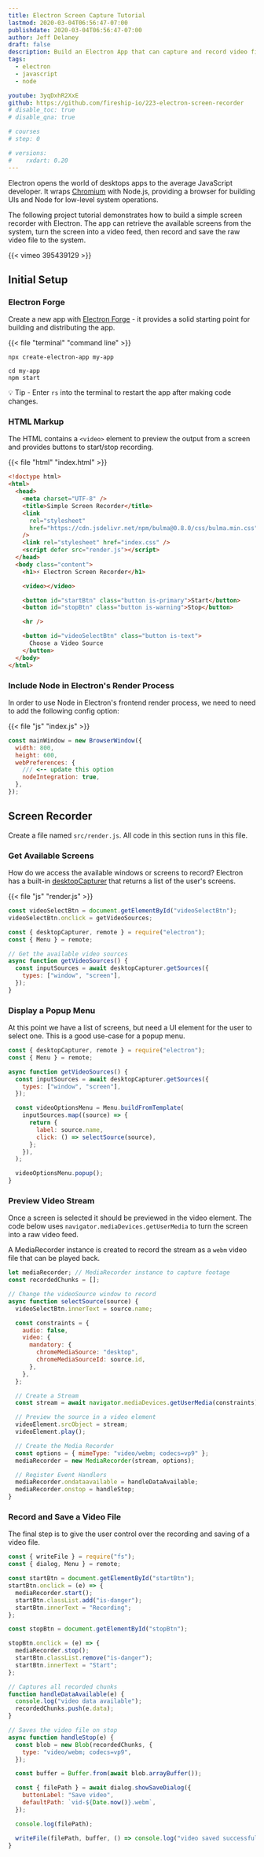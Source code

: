```yaml
---
title: Electron Screen Capture Tutorial
lastmod: 2020-03-04T06:56:47-07:00
publishdate: 2020-03-04T06:56:47-07:00
author: Jeff Delaney
draft: false
description: Build an Electron App that can capture and record video files from your desktop.
tags:
  - electron
  - javascript
  - node

youtube: 3yqDxhR2XxE
github: https://github.com/fireship-io/223-electron-screen-recorder
# disable_toc: true
# disable_qna: true

# courses
# step: 0

# versions:
#    rxdart: 0.20
---
```


Electron opens the world of desktops apps to the average JavaScript developer. It wraps [Chromium](https://www.chromium.org/Home) with Node.js, providing a browser for building UIs and Node for low-level system operations.

The following project tutorial demonstrates how to build a simple screen recorder with Electron. The app can retrieve the available screens from the system, turn the screen into a video feed, then record and save the raw video file to the system.

<div class="vid vid-center">
{{< vimeo 395439129 >}}
</div>

## Initial Setup

### Electron Forge

Create a new app with [Electron Forge](https://www.electronforge.io/) - it provides a solid starting point for building and distributing the app.

{{< file "terminal" "command line" >}}

```text
npx create-electron-app my-app

cd my-app
npm start
```

💡 Tip - Enter `rs` into the terminal to restart the app after making code changes.

### HTML Markup

The HTML contains a `<video>` element to preview the output from a screen and provides buttons to start/stop recording.

{{< file "html" "index.html" >}}

```html
<!doctype html>
<html>
  <head>
    <meta charset="UTF-8" />
    <title>Simple Screen Recorder</title>
    <link
      rel="stylesheet"
      href="https://cdn.jsdelivr.net/npm/bulma@0.8.0/css/bulma.min.css"
    />
    <link rel="stylesheet" href="index.css" />
    <script defer src="render.js"></script>
  </head>
  <body class="content">
    <h1>⚡ Electron Screen Recorder</h1>

    <video></video>

    <button id="startBtn" class="button is-primary">Start</button>
    <button id="stopBtn" class="button is-warning">Stop</button>

    <hr />

    <button id="videoSelectBtn" class="button is-text">
      Choose a Video Source
    </button>
  </body>
</html>
```

### Include Node in Electron's Render Process

In order to use Node in Electron's frontend render process, we need to need to add the following config option:

{{< file "js" "index.js" >}}

```javascript
const mainWindow = new BrowserWindow({
  width: 800,
  height: 600,
  webPreferences: {
    /// <-- update this option
    nodeIntegration: true,
  },
});
```

## Screen Recorder

Create a file named `src/render.js`. All code in this section runs in this file.

### Get Available Screens

How do we access the available windows or screens to record? Electron has a built-in [desktopCapturer](https://www.electronjs.org/docs/api/desktop-capturer) that returns a list of the user's screens.

{{< file "js" "render.js" >}}

```javascript
const videoSelectBtn = document.getElementById("videoSelectBtn");
videoSelectBtn.onclick = getVideoSources;

const { desktopCapturer, remote } = require("electron");
const { Menu } = remote;

// Get the available video sources
async function getVideoSources() {
  const inputSources = await desktopCapturer.getSources({
    types: ["window", "screen"],
  });
}
```

### Display a Popup Menu

At this point we have a list of screens, but need a UI element for the user to select one. This is a good use-case for a popup menu.

```javascript
const { desktopCapturer, remote } = require("electron");
const { Menu } = remote;

async function getVideoSources() {
  const inputSources = await desktopCapturer.getSources({
    types: ["window", "screen"],
  });

  const videoOptionsMenu = Menu.buildFromTemplate(
    inputSources.map((source) => {
      return {
        label: source.name,
        click: () => selectSource(source),
      };
    }),
  );

  videoOptionsMenu.popup();
}
```

### Preview Video Stream

Once a screen is selected it should be previewed in the video element. The code below uses `navigator.mediaDevices.getUserMedia` to turn the screen into a raw video feed.

A MediaRecorder instance is created to record the stream as a `webm` video file that can be played back.

```javascript
let mediaRecorder; // MediaRecorder instance to capture footage
const recordedChunks = [];

// Change the videoSource window to record
async function selectSource(source) {
  videoSelectBtn.innerText = source.name;

  const constraints = {
    audio: false,
    video: {
      mandatory: {
        chromeMediaSource: "desktop",
        chromeMediaSourceId: source.id,
      },
    },
  };

  // Create a Stream
  const stream = await navigator.mediaDevices.getUserMedia(constraints);

  // Preview the source in a video element
  videoElement.srcObject = stream;
  videoElement.play();

  // Create the Media Recorder
  const options = { mimeType: "video/webm; codecs=vp9" };
  mediaRecorder = new MediaRecorder(stream, options);

  // Register Event Handlers
  mediaRecorder.ondataavailable = handleDataAvailable;
  mediaRecorder.onstop = handleStop;
}
```

### Record and Save a Video File

The final step is to give the user control over the recording and saving of a video file.

```javascript
const { writeFile } = require("fs");
const { dialog, Menu } = remote;

const startBtn = document.getElementById("startBtn");
startBtn.onclick = (e) => {
  mediaRecorder.start();
  startBtn.classList.add("is-danger");
  startBtn.innerText = "Recording";
};

const stopBtn = document.getElementById("stopBtn");

stopBtn.onclick = (e) => {
  mediaRecorder.stop();
  startBtn.classList.remove("is-danger");
  startBtn.innerText = "Start";
};

// Captures all recorded chunks
function handleDataAvailable(e) {
  console.log("video data available");
  recordedChunks.push(e.data);
}

// Saves the video file on stop
async function handleStop(e) {
  const blob = new Blob(recordedChunks, {
    type: "video/webm; codecs=vp9",
  });

  const buffer = Buffer.from(await blob.arrayBuffer());

  const { filePath } = await dialog.showSaveDialog({
    buttonLabel: "Save video",
    defaultPath: `vid-${Date.now()}.webm`,
  });

  console.log(filePath);

  writeFile(filePath, buffer, () => console.log("video saved successfully!"));
}
```

